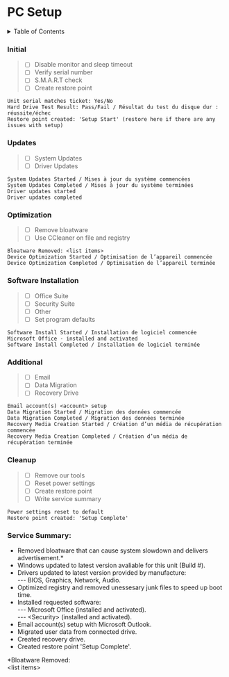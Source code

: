 # PC Setup

<details>
<summary>Table of Contents</summary>
<p>
[Initial](#initial) <br>
[Updates](#updates) <br>
[Optimization](#optimization) <br>
[Software Installation](#software-installation) <br>
[Additional](#additional) <br>
[Cleanup](#cleanup) <br>
[Service Summary](#service-summary) <br>
</p>
</details>

### Initial
> - [ ] Disable monitor and sleep timeout
> - [ ] Verify serial number 
> - [ ] S.M.A.R.T check
> - [ ] Create restore point

```
Unit serial matches ticket: Yes/No
Hard Drive Test Result: Pass/Fail / Résultat du test du disque dur : réussite/échec
Restore point created: 'Setup Start' (restore here if there are any issues with setup)
```
 
### Updates
> - [ ] System Updates
> - [ ] Driver Updates

```
System Updates Started / Mises à jour du système commencées
System Updates Completed / Mises à jour du système terminées
Driver updates started
Driver updates completed
```

### Optimization
> - [ ] Remove bloatware
> - [ ] Use CCleaner on file and registry

```
Bloatware Removed: <list items>
Device Optimization Started / Optimisation de l’appareil commencée
Device Optimization Completed / Optimisation de l’appareil terminée
```

### Software Installation
> - [ ] Office Suite
> - [ ] Security Suite
> - [ ] Other
> - [ ] Set program defaults

```
Software Install Started / Installation de logiciel commencée
Microsoft Office - installed and activated
Software Install Completed / Installation de logiciel terminée
```
 
### Additional 
> - [ ] Email
> - [ ] Data Migration
> - [ ] Recovery Drive

```
Email account(s) <account> setup
Data Migration Started / Migration des données commencée
Data Migration Completed / Migration des données terminée
Recovery Media Creation Started / Création d’un média de récupération commencée
Recovery Media Creation Completed / Création d’un média de récupération terminée
```

### Cleanup
> - [ ] Remove our tools
> - [ ] Reset power settings
> - [ ] Create restore point
> - [ ] Write service summary

```
Power settings reset to default
Restore point created: 'Setup Complete'
```

### Service Summary:
* Removed bloatware that can cause system slowdown and delivers advertisement.\*
* Windows updated to latest version avaliable for this unit (Build #).
* Drivers updated to latest version provided by manufacture: <br>
--- BIOS, Graphics, Network, Audio.
* Optimized registry and removed unessesary junk files to speed up boot time.
* Installed requested software: <br>
--- Microsoft Office (installed and activated). <br>
--- \<Security> (installed and activated).
* Email account(s) <account> setup with Microsoft Outlook.
* Migrated user data from connected drive.
* Created recovery drive.
* Created restore point 'Setup Complete'.
 
 \*Bloatware Removed: <br>
 \<list items>
